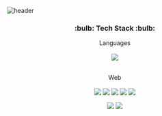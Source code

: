 ![header](https://capsule-render.vercel.app/api?type=shark&color=auto&height=300&section=header&text=Seoyoung's%20GitHub&fontSize=70&animation=scaleIn)
 
 <h3 align="center">:bulb: Tech Stack :bulb:</h3>
 
 <div align="center">
 Languages<br><br>
 <img src="https://img.shields.io/badge/Java-007396?style=flat-square&logo=Java&logoColor=white"/><br><br>
 
 Web<br><br>
 <img src="https://img.shields.io/badge/HTML5-E34F26?style=flat-square&logo=HTML5&logoColor=white"/>
 <img src="https://img.shields.io/badge/JavaScript-F7DF1E?style=flat-square&logo=JavaScript&logoColor=white"/>
 <img src="https://img.shields.io/badge/CSS3-1572B6?style=flat-square&logo=CSS3&logoColor=white"/>
 <img src="https://img.shields.io/badge/MySQL-4479A1?style=flat-square&logo=MySQL&logoColor=white"/>
 <img src="https://img.shields.io/badge/jQuery-0769AD?style=flat-square&logo=jQuery&logoColor=white"/>

 <img src="https://img.shields.io/badge/Spring%20Boot-6DB33F?style=flat-square&logo=Spring%20Boot&logoColor=white"/>
 <img src="https://img.shields.io/badge/GitHub-181717?style=flat-square&logo=GitHub&logoColor=white"/>
</div>
